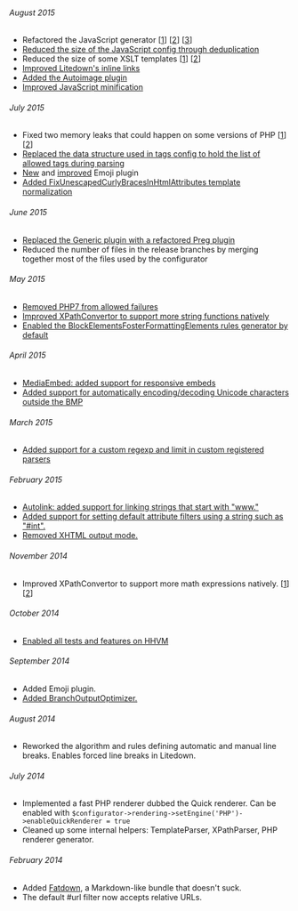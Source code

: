 ###### August 2015

- Refactored the JavaScript generator [[1](https://github.com/s9e/TextFormatter/commit/aba3ed71b2536a7e8e5df7b3e8272e45adb08fff)] [[2](https://github.com/s9e/TextFormatter/commit/259c03233337378365d02ef6eec383edcbade6a8)] [[3](https://github.com/s9e/TextFormatter/commit/f2db84d51c471f6fd6247c2fb3138216ac3c51c4)]
- [Reduced the size of the JavaScript config through deduplication](https://github.com/s9e/TextFormatter/commit/c70adbc182a2a6291b1ca0d01dff612f570b54ab)
- Reduced the size of some XSLT templates [[1](https://github.com/s9e/TextFormatter/commit/b897952c6976ecc741ee1d56238cf2d03e9e3e3f)] [[2](https://github.com/s9e/TextFormatter/commit/a648a552c8f0677f707820c2111acbd1b6dc9746)]
- [Improved Litedown's inline links](https://github.com/s9e/TextFormatter/commit/745810d187be81ec4601e8fa8cf9ae3cf7e53d02)
- [Added the Autoimage plugin](https://github.com/s9e/TextFormatter/commit/b7bcb10574b6cc258a13e05e7c887391a54ca7bc)
- [Improved JavaScript minification](https://github.com/s9e/TextFormatter/commit/4ab7e9c815ba298f6df770605a9dde6e39dacbdc)

###### July 2015

- Fixed two memory leaks that could happen on some versions of PHP [[1](https://github.com/s9e/TextFormatter/commit/0ca302b992697b2f85da85d323588884c50cdbb1)] [[2](https://github.com/s9e/TextFormatter/commit/844420e217a0dbd01341e3f027048f3962ccfd12)]
- [Replaced the data structure used in tags config to hold the list of allowed tags during parsing](https://github.com/s9e/TextFormatter/commit/ea7d8a9431271599ac580fbe0d5b1f8c314f0166)
- [New](https://github.com/s9e/TextFormatter/commit/99895aecfd04f0260d086cbca83d536aab57f61e) and [improved](https://github.com/s9e/TextFormatter/commit/bd5d6e4da151dd0d3e4f6244684b9cdc95dd4a39) Emoji plugin
- [Added FixUnescapedCurlyBracesInHtmlAttributes template normalization](https://github.com/s9e/TextFormatter/commit/f809b2c6eb9abc7b0d777e75fd7fe1228a11031f)

###### June 2015

- [Replaced the Generic plugin with a refactored Preg plugin](https://github.com/s9e/TextFormatter/commit/fe6b168cf031e5ce2bf0703a641e3e3f4c78dab5)
- Reduced the number of files in the release branches by merging together most of the files used by the configurator

###### May 2015

- [Removed PHP7 from allowed failures](https://github.com/s9e/TextFormatter/commit/94397e26178ce2b09f9f1562dd4ff722cf9ecc43)
- [Improved XPathConvertor to support more string functions natively](https://github.com/s9e/TextFormatter/commit/75a538a7503144d50ef45d697da144e6ae8e52c6)
- [Enabled the BlockElementsFosterFormattingElements rules generator by default](https://github.com/s9e/TextFormatter/commit/2cc65eeb9d995e9114526c74c987a71dbe4f72a8)

###### April 2015

- [MediaEmbed: added support for responsive embeds](https://github.com/s9e/TextFormatter/e2e4d3ebfcf7a5e067f0975c6af7c5be4c0515b4)
- [Added support for automatically encoding/decoding Unicode characters outside the BMP](https://github.com/s9e/TextFormatter/commit/42d614c08e5f3ce5d35a29867d58a7f50fed7c91)

###### March 2015

- [Added support for a custom regexp and limit in custom registered parsers](https://github.com/s9e/TextFormatter/03376d66118ee9c6ce22cf77aaa8db016ba31133)

###### February 2015

- [Autolink: added support for linking strings that start with "www."](https://github.com/s9e/TextFormatter/commit/52bb7babc45c2359bcea9bd25a94ecefc2d77bb9)
- [Added support for setting default attribute filters using a string such as "#int".](https://github.com/s9e/TextFormatter/commit/c184543565381695191b5f4fccc187a75f454f99)
- [Removed XHTML output mode.](https://github.com/s9e/TextFormatter/commit/6f3d6c7b15f4cc225b843db86700d2bcaace5044)

###### November 2014

- Improved XPathConvertor to support more math expressions natively. [[1](https://github.com/s9e/TextFormatter/commit/d3d4014d7a1b10b1b1fa48a9eda62666370a391f)] [[2](https://github.com/s9e/TextFormatter/commit/c1237dea4f5d67cbacdb56650f3cec7b78c8f7be)]

###### October 2014

- [Enabled all tests and features on HHVM](https://github.com/s9e/TextFormatter/commit/e81476633b6686255cff549843295376925ed093)

###### September 2014

- Added Emoji plugin.
- [Added BranchOutputOptimizer.](https://github.com/s9e/TextFormatter/commit/9cc2ceb5e2b0ce579b71aa02e62afc5f9278cb96)

###### August 2014

- Reworked the algorithm and rules defining automatic and manual line breaks. Enables forced line breaks in Litedown.

###### July 2014

- Implemented a fast PHP renderer dubbed the Quick renderer. Can be enabled with `$configurator->rendering->setEngine('PHP')->enableQuickRenderer = true`
- Cleaned up some internal helpers: TemplateParser, XPathParser, PHP renderer generator.

###### February 2014

- Added [Fatdown](https://github.com/s9e/TextFormatter/blob/master/docs/Cookbook/10_Bundles/Fatdown.md), a Markdown-like bundle that doesn't suck.
- The default #url filter now accepts relative URLs.
